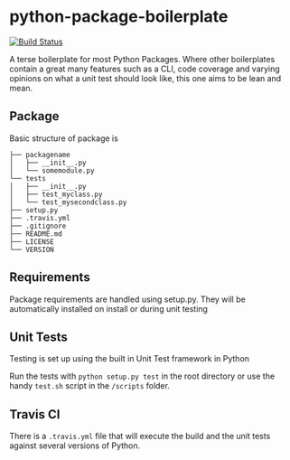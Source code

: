 python-package-boilerplate
==========================

[![Build Status](https://travis-ci.org/dagostinelli/python-package-boilerplate.png?branch=master)](https://travis-ci.org/dagostinelli/python-package-boilerplate)

A terse boilerplate for most Python Packages.  Where other boilerplates contain a great many features such as a CLI, code coverage and varying opinions on what a unit test should look like, this one aims to be lean and mean.

## Package

Basic structure of package is

```
├── packagename
│   ├── __init__.py
│   └── somemodule.py
└── tests
│   ├── __init__.py
│   ├── test_myclass.py
│   └── test_mysecondclass.py
├── setup.py
├── .travis.yml
├── .gitignore
├── README.md
├── LICENSE
└── VERSION
```

## Requirements

Package requirements are handled using setup.py. They will be automatically installed on install or during unit testing

## Unit Tests

Testing is set up using the built in Unit Test framework in Python

Run the tests with ```python setup.py test``` in the root directory or use the handy ```test.sh``` script in the `/scripts` folder.

## Travis CI

There is a ```.travis.yml``` file that will execute the build and the unit tests against several versions of Python.
